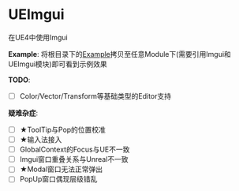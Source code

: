 # UEImgui

在UE4中使用Imgui

**Example**: 将根目录下的[Example](./Example/)拷贝至任意Module下(需要引用Imgui和UEImgui模块)即可看到示例效果

**TODO**: 
- [ ] Color/Vector/Transform等基础类型的Editor支持

**疑难杂症**:
- [ ] ★ToolTip与Pop的位置校准
- [ ] ★输入法接入
- [ ] GlobalContext的Focus与UE不一致
- [ ] Imgui窗口重叠关系与Unreal不一致
- [ ] ★Modal窗口无法正常弹出
- [ ] PopUp窗口偶现层级错乱

